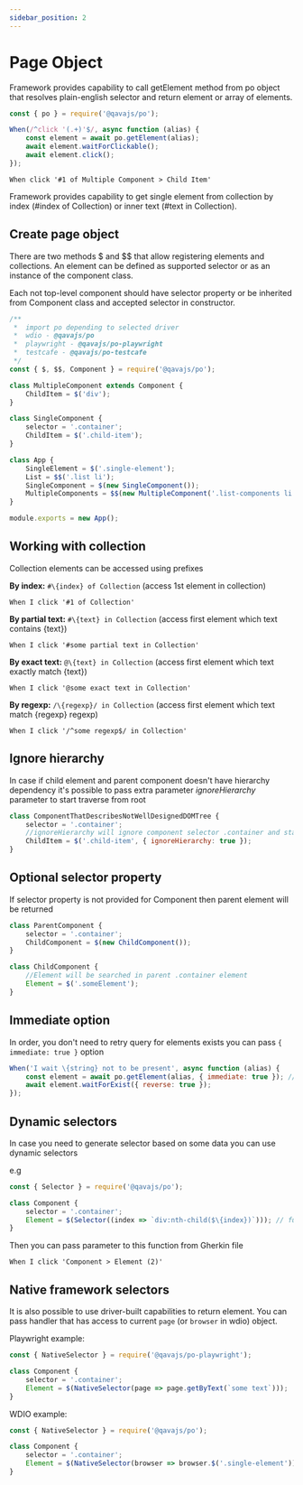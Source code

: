 ```yaml
---
sidebar_position: 2
---
```


# Page Object
Framework provides capability to call getElement method from po object that resolves plain-english selector and return element or array of elements.
```javascript
const { po } = require('@qavajs/po');

When(/^click '(.+)'$/, async function (alias) {
    const element = await po.getElement(alias);
    await element.waitForClickable();
    await element.click();
});
```

```gherkin
When click '#1 of Multiple Component > Child Item'
```

Framework provides capability to get single element from collection by index (#index of Collection) or inner text (#text in Collection).

## Create page object

There are two methods $ and $$ that allow registering elements and collections.
An element can be defined as supported selector or as an instance of the component class.

Each not top-level component should have selector property or be inherited from Component class and accepted selector in constructor.
```javascript
/**
 *  import po depending to selected driver
 *  wdio - @qavajs/po
 *  playwright - @qavajs/po-playwright
 *  testcafe - @qavajs/po-testcafe
 */
const { $, $$, Component } = require('@qavajs/po');

class MultipleComponent extends Component {
    ChildItem = $('div');
}

class SingleComponent {
    selector = '.container';
    ChildItem = $('.child-item');
}

class App {
    SingleElement = $('.single-element');
    List = $$('.list li');
    SingleComponent = $(new SingleComponent());
    MultipleComponents = $$(new MultipleComponent('.list-components li'));
}

module.exports = new App();
```

## Working with collection
Collection elements can be accessed using prefixes

**By index:** `#\{index} of Collection` (access 1st element in collection)
```gherkin
When I click '#1 of Collection'
```
**By partial text:** `#\{text} in Collection` (access first element which text contains \{text})
```gherkin
When I click '#some partial text in Collection'
```
**By exact text:** `@\{text} in Collection` (access first element which text exactly match \{text})
```gherkin
When I click '@some exact text in Collection'
```

**By regexp:** `/\{regexp}/ in Collection` (access first element which text match \{regexp} regexp)
```gherkin
When I click '/^some regexp$/ in Collection'
```

## Ignore hierarchy
In case if child element and parent component doesn't have hierarchy dependency
it's possible to pass extra parameter _ignoreHierarchy_ parameter to start traverse from root

```javascript
class ComponentThatDescribesNotWellDesignedDOMTree {
    selector = '.container';
    //ignoreHierarchy will ignore component selector .container and start traverse from root
    ChildItem = $('.child-item', { ignoreHierarchy: true }); 
}
```

## Optional selector property
If selector property is not provided for Component then parent element will be returned

```javascript
class ParentComponent {
    selector = '.container';
    ChildComponent = $(new ChildComponent()); 
}

class ChildComponent {
    //Element will be searched in parent .container element
    Element = $('.someElement');
}
```

## Immediate option
In order, you don't need to retry query for elements exists you can pass `{ immediate: true }` option
```javascript
When('I wait \{string} not to be present', async function (alias) {
    const element = await po.getElement(alias, { immediate: true }); // in case if element not found dummy not existing element be returned
    await element.waitForExist({ reverse: true });
});
```

## Dynamic selectors
In case you need to generate selector based on some data you can use dynamic selectors

e.g
```javascript
const { Selector } = require('@qavajs/po');

class Component {
    selector = '.container';
    Element = $(Selector((index => `div:nth-child($\{index})`))); // function should return valid selector 
}
```

Then you can pass parameter to this function from Gherkin file

```gherkin
When I click 'Component > Element (2)'
```

## Native framework selectors
It is also possible to use driver-built capabilities to return element. You can pass handler that has access to
current `page` (or `browser` in wdio) object.

Playwright example:
```javascript
const { NativeSelector } = require('@qavajs/po-playwright');

class Component {
    selector = '.container';
    Element = $(NativeSelector(page => page.getByText(`some text`))); 
}
```

WDIO example:
```javascript
const { NativeSelector } = require('@qavajs/po');

class Component {
    selector = '.container';
    Element = $(NativeSelector(browser => browser.$('.single-element'))); 
}
```
